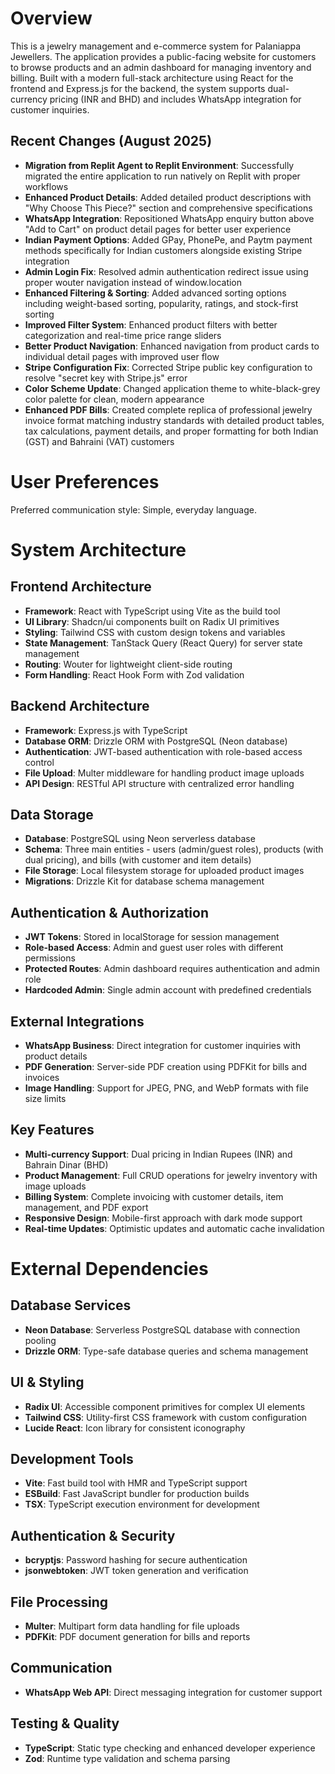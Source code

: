 # Overview

This is a jewelry management and e-commerce system for Palaniappa Jewellers. The application provides a public-facing website for customers to browse products and an admin dashboard for managing inventory and billing. Built with a modern full-stack architecture using React for the frontend and Express.js for the backend, the system supports dual-currency pricing (INR and BHD) and includes WhatsApp integration for customer inquiries.

## Recent Changes (August 2025)
- **Migration from Replit Agent to Replit Environment**: Successfully migrated the entire application to run natively on Replit with proper workflows
- **Enhanced Product Details**: Added detailed product descriptions with "Why Choose This Piece?" section and comprehensive specifications
- **WhatsApp Integration**: Repositioned WhatsApp enquiry button above "Add to Cart" on product detail pages for better user experience
- **Indian Payment Options**: Added GPay, PhonePe, and Paytm payment methods specifically for Indian customers alongside existing Stripe integration
- **Admin Login Fix**: Resolved admin authentication redirect issue using proper wouter navigation instead of window.location
- **Enhanced Filtering & Sorting**: Added advanced sorting options including weight-based sorting, popularity, ratings, and stock-first sorting
- **Improved Filter System**: Enhanced product filters with better categorization and real-time price range sliders
- **Better Product Navigation**: Enhanced navigation from product cards to individual detail pages with improved user flow
- **Stripe Configuration Fix**: Corrected Stripe public key configuration to resolve "secret key with Stripe.js" error
- **Color Scheme Update**: Changed application theme to white-black-grey color palette for clean, modern appearance
- **Enhanced PDF Bills**: Created complete replica of professional jewelry invoice format matching industry standards with detailed product tables, tax calculations, payment details, and proper formatting for both Indian (GST) and Bahraini (VAT) customers

# User Preferences

Preferred communication style: Simple, everyday language.

# System Architecture

## Frontend Architecture
- **Framework**: React with TypeScript using Vite as the build tool
- **UI Library**: Shadcn/ui components built on Radix UI primitives
- **Styling**: Tailwind CSS with custom design tokens and variables
- **State Management**: TanStack Query (React Query) for server state management
- **Routing**: Wouter for lightweight client-side routing
- **Form Handling**: React Hook Form with Zod validation

## Backend Architecture
- **Framework**: Express.js with TypeScript
- **Database ORM**: Drizzle ORM with PostgreSQL (Neon database)
- **Authentication**: JWT-based authentication with role-based access control
- **File Upload**: Multer middleware for handling product image uploads
- **API Design**: RESTful API structure with centralized error handling

## Data Storage
- **Database**: PostgreSQL using Neon serverless database
- **Schema**: Three main entities - users (admin/guest roles), products (with dual pricing), and bills (with customer and item details)
- **File Storage**: Local filesystem storage for uploaded product images
- **Migrations**: Drizzle Kit for database schema management

## Authentication & Authorization
- **JWT Tokens**: Stored in localStorage for session management
- **Role-based Access**: Admin and guest user roles with different permissions
- **Protected Routes**: Admin dashboard requires authentication and admin role
- **Hardcoded Admin**: Single admin account with predefined credentials

## External Integrations
- **WhatsApp Business**: Direct integration for customer inquiries with product details
- **PDF Generation**: Server-side PDF creation using PDFKit for bills and invoices
- **Image Handling**: Support for JPEG, PNG, and WebP formats with file size limits

## Key Features
- **Multi-currency Support**: Dual pricing in Indian Rupees (INR) and Bahrain Dinar (BHD)
- **Product Management**: Full CRUD operations for jewelry inventory with image uploads
- **Billing System**: Complete invoicing with customer details, item management, and PDF export
- **Responsive Design**: Mobile-first approach with dark mode support
- **Real-time Updates**: Optimistic updates and automatic cache invalidation

# External Dependencies

## Database Services
- **Neon Database**: Serverless PostgreSQL database with connection pooling
- **Drizzle ORM**: Type-safe database queries and schema management

## UI & Styling
- **Radix UI**: Accessible component primitives for complex UI elements
- **Tailwind CSS**: Utility-first CSS framework with custom configuration
- **Lucide React**: Icon library for consistent iconography

## Development Tools
- **Vite**: Fast build tool with HMR and TypeScript support
- **ESBuild**: Fast JavaScript bundler for production builds
- **TSX**: TypeScript execution environment for development

## Authentication & Security
- **bcryptjs**: Password hashing for secure authentication
- **jsonwebtoken**: JWT token generation and verification

## File Processing
- **Multer**: Multipart form data handling for file uploads
- **PDFKit**: PDF document generation for bills and reports

## Communication
- **WhatsApp Web API**: Direct messaging integration for customer support

## Testing & Quality
- **TypeScript**: Static type checking and enhanced developer experience
- **Zod**: Runtime type validation and schema parsing